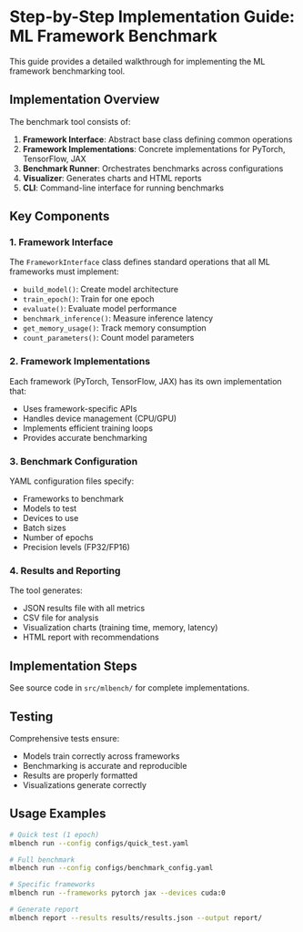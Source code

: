 # Step-by-Step Implementation Guide: ML Framework Benchmark

This guide provides a detailed walkthrough for implementing the ML framework benchmarking tool.

## Implementation Overview

The benchmark tool consists of:
1. **Framework Interface**: Abstract base class defining common operations
2. **Framework Implementations**: Concrete implementations for PyTorch, TensorFlow, JAX
3. **Benchmark Runner**: Orchestrates benchmarks across configurations
4. **Visualizer**: Generates charts and HTML reports
5. **CLI**: Command-line interface for running benchmarks

## Key Components

### 1. Framework Interface

The `FrameworkInterface` class defines standard operations that all ML frameworks must implement:

- `build_model()`: Create model architecture
- `train_epoch()`: Train for one epoch
- `evaluate()`: Evaluate model performance
- `benchmark_inference()`: Measure inference latency
- `get_memory_usage()`: Track memory consumption
- `count_parameters()`: Count model parameters

### 2. Framework Implementations

Each framework (PyTorch, TensorFlow, JAX) has its own implementation that:
- Uses framework-specific APIs
- Handles device management (CPU/GPU)
- Implements efficient training loops
- Provides accurate benchmarking

### 3. Benchmark Configuration

YAML configuration files specify:
- Frameworks to benchmark
- Models to test
- Devices to use
- Batch sizes
- Number of epochs
- Precision levels (FP32/FP16)

### 4. Results and Reporting

The tool generates:
- JSON results file with all metrics
- CSV file for analysis
- Visualization charts (training time, memory, latency)
- HTML report with recommendations

## Implementation Steps

See source code in `src/mlbench/` for complete implementations.

## Testing

Comprehensive tests ensure:
- Models train correctly across frameworks
- Benchmarking is accurate and reproducible
- Results are properly formatted
- Visualizations generate correctly

## Usage Examples

```bash
# Quick test (1 epoch)
mlbench run --config configs/quick_test.yaml

# Full benchmark
mlbench run --config configs/benchmark_config.yaml

# Specific frameworks
mlbench run --frameworks pytorch jax --devices cuda:0

# Generate report
mlbench report --results results/results.json --output report/
```
